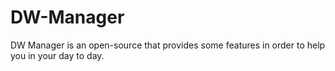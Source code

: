 # DW-Manager
DW Manager is an open-source that provides some features in order to help you in your day to day.
